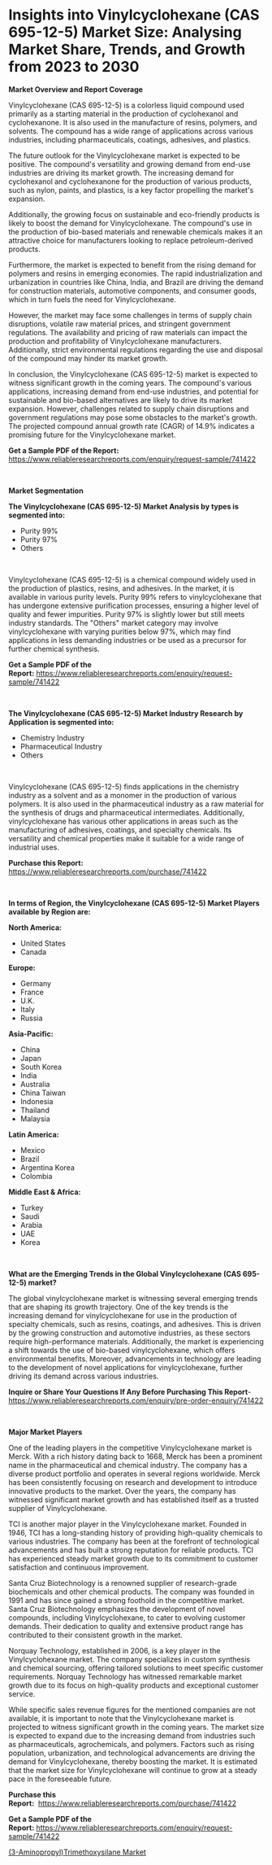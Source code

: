 <p><h1>Insights into Vinylcyclohexane (CAS 695-12-5) Market Size: Analysing Market Share, Trends, and Growth from 2023 to 2030</h1></p><p><strong>Market Overview and Report Coverage</strong></p>
<p><p>Vinylcyclohexane (CAS 695-12-5) is a colorless liquid compound used primarily as a starting material in the production of cyclohexanol and cyclohexanone. It is also used in the manufacture of resins, polymers, and solvents. The compound has a wide range of applications across various industries, including pharmaceuticals, coatings, adhesives, and plastics.</p><p>The future outlook for the Vinylcyclohexane market is expected to be positive. The compound's versatility and growing demand from end-use industries are driving its market growth. The increasing demand for cyclohexanol and cyclohexanone for the production of various products, such as nylon, paints, and plastics, is a key factor propelling the market's expansion.</p><p>Additionally, the growing focus on sustainable and eco-friendly products is likely to boost the demand for Vinylcyclohexane. The compound's use in the production of bio-based materials and renewable chemicals makes it an attractive choice for manufacturers looking to replace petroleum-derived products.</p><p>Furthermore, the market is expected to benefit from the rising demand for polymers and resins in emerging economies. The rapid industrialization and urbanization in countries like China, India, and Brazil are driving the demand for construction materials, automotive components, and consumer goods, which in turn fuels the need for Vinylcyclohexane.</p><p>However, the market may face some challenges in terms of supply chain disruptions, volatile raw material prices, and stringent government regulations. The availability and pricing of raw materials can impact the production and profitability of Vinylcyclohexane manufacturers. Additionally, strict environmental regulations regarding the use and disposal of the compound may hinder its market growth.</p><p>In conclusion, the Vinylcyclohexane (CAS 695-12-5) market is expected to witness significant growth in the coming years. The compound's various applications, increasing demand from end-use industries, and potential for sustainable and bio-based alternatives are likely to drive its market expansion. However, challenges related to supply chain disruptions and government regulations may pose some obstacles to the market's growth. The projected compound annual growth rate (CAGR) of 14.9% indicates a promising future for the Vinylcyclohexane market.</p></p>
<p><strong>Get a Sample PDF of the Report:</strong> <a href="https://www.reliableresearchreports.com/enquiry/request-sample/741422">https://www.reliableresearchreports.com/enquiry/request-sample/741422</a></p>
<p>&nbsp;</p>
<p><strong>Market Segmentation</strong></p>
<p><strong>The Vinylcyclohexane (CAS 695-12-5) Market Analysis by types is segmented into:</strong></p>
<p><ul><li>Purity 99%</li><li>Purity 97%</li><li>Others</li></ul></p>
<p>&nbsp;</p>
<p><p>Vinylcyclohexane (CAS 695-12-5) is a chemical compound widely used in the production of plastics, resins, and adhesives. In the market, it is available in various purity levels. Purity 99% refers to vinylcyclohexane that has undergone extensive purification processes, ensuring a higher level of quality and fewer impurities. Purity 97% is slightly lower but still meets industry standards. The "Others" market category may involve vinylcyclohexane with varying purities below 97%, which may find applications in less demanding industries or be used as a precursor for further chemical synthesis.</p></p>
<p><strong>Get a Sample PDF of the Report:</strong>&nbsp;<a href="https://www.reliableresearchreports.com/enquiry/request-sample/741422">https://www.reliableresearchreports.com/enquiry/request-sample/741422</a></p>
<p>&nbsp;</p>
<p><strong>The Vinylcyclohexane (CAS 695-12-5) Market Industry Research by Application is segmented into:</strong></p>
<p><ul><li>Chemistry Industry</li><li>Pharmaceutical Industry</li><li>Others</li></ul></p>
<p>&nbsp;</p>
<p><p>Vinylcyclohexane (CAS 695-12-5) finds applications in the chemistry industry as a solvent and as a monomer in the production of various polymers. It is also used in the pharmaceutical industry as a raw material for the synthesis of drugs and pharmaceutical intermediates. Additionally, vinylcyclohexane has various other applications in areas such as the manufacturing of adhesives, coatings, and specialty chemicals. Its versatility and chemical properties make it suitable for a wide range of industrial uses.</p></p>
<p><strong>Purchase this Report:</strong>&nbsp; <a href="https://www.reliableresearchreports.com/purchase/741422">https://www.reliableresearchreports.com/purchase/741422</a></p>
<p>&nbsp;</p>
<p><strong>In terms of Region, the Vinylcyclohexane (CAS 695-12-5) Market Players available by Region are:</strong></p>
<p>
    <p> <strong> North America: </strong>
        <ul>
            <li>United States</li>
            <li>Canada</li>
        </ul>
        </p> 
    <p> <strong> Europe: </strong>
        <ul>
            <li>Germany</li>
            <li>France</li>
            <li>U.K.</li>
            <li>Italy</li>
            <li>Russia</li>
        </ul>
        </p> 
    <p> <strong> Asia-Pacific: </strong>
        <ul>
            <li>China</li>
            <li>Japan</li>
            <li>South Korea</li>
            <li>India</li>
            <li>Australia</li>
            <li>China Taiwan</li>
            <li>Indonesia</li>
            <li>Thailand</li>
            <li>Malaysia</li>
        </ul>
        </p> 
    <p> <strong> Latin America: </strong>
        <ul>
            <li>Mexico</li>
            <li>Brazil</li>
            <li>Argentina Korea</li>
            <li>Colombia</li>
        </ul>
        </p> 
    <p> <strong> Middle East & Africa: </strong>
        <ul>
            <li>Turkey</li>
            <li>Saudi</li>
            <li>Arabia</li>
            <li>UAE</li>
            <li>Korea</li>
        </ul>
    </p>
    </p>
<p>&nbsp;</p>
<p><strong>What are the Emerging Trends in the Global Vinylcyclohexane (CAS 695-12-5) market?</strong></p>
<p><p>The global vinylcyclohexane market is witnessing several emerging trends that are shaping its growth trajectory. One of the key trends is the increasing demand for vinylcyclohexane for use in the production of specialty chemicals, such as resins, coatings, and adhesives. This is driven by the growing construction and automotive industries, as these sectors require high-performance materials. Additionally, the market is experiencing a shift towards the use of bio-based vinylcyclohexane, which offers environmental benefits. Moreover, advancements in technology are leading to the development of novel applications for vinylcyclohexane, further driving its demand across various industries.</p></p>
<p><strong>Inquire or Share Your Questions If Any Before Purchasing This Report</strong>- <a href="https://www.reliableresearchreports.com/enquiry/pre-order-enquiry/741422">https://www.reliableresearchreports.com/enquiry/pre-order-enquiry/741422</a></p>
<p>&nbsp;</p>
<p><strong>Major Market Players</strong></p>
<p><p>One of the leading players in the competitive Vinylcyclohexane market is Merck. With a rich history dating back to 1668, Merck has been a prominent name in the pharmaceutical and chemical industry. The company has a diverse product portfolio and operates in several regions worldwide. Merck has been consistently focusing on research and development to introduce innovative products to the market. Over the years, the company has witnessed significant market growth and has established itself as a trusted supplier of Vinylcyclohexane.</p><p>TCI is another major player in the Vinylcyclohexane market. Founded in 1946, TCI has a long-standing history of providing high-quality chemicals to various industries. The company has been at the forefront of technological advancements and has built a strong reputation for reliable products. TCI has experienced steady market growth due to its commitment to customer satisfaction and continuous improvement.</p><p>Santa Cruz Biotechnology is a renowned supplier of research-grade biochemicals and other chemical products. The company was founded in 1991 and has since gained a strong foothold in the competitive market. Santa Cruz Biotechnology emphasizes the development of novel compounds, including Vinylcyclohexane, to cater to evolving customer demands. Their dedication to quality and extensive product range has contributed to their consistent growth in the market.</p><p>Norquay Technology, established in 2006, is a key player in the Vinylcyclohexane market. The company specializes in custom synthesis and chemical sourcing, offering tailored solutions to meet specific customer requirements. Norquay Technology has witnessed remarkable market growth due to its focus on high-quality products and exceptional customer service.</p><p>While specific sales revenue figures for the mentioned companies are not available, it is important to note that the Vinylcyclohexane market is projected to witness significant growth in the coming years. The market size is expected to expand due to the increasing demand from industries such as pharmaceuticals, agrochemicals, and polymers. Factors such as rising population, urbanization, and technological advancements are driving the demand for Vinylcyclohexane, thereby boosting the market. It is estimated that the market size for Vinylcyclohexane will continue to grow at a steady pace in the foreseeable future.</p></p>
<p><strong>Purchase this Report:</strong>&nbsp;&nbsp;<a href="https://www.reliableresearchreports.com/purchase/741422">https://www.reliableresearchreports.com/purchase/741422</a></p>
<p></p>
<p><strong>Get a Sample PDF of the Report:</strong>&nbsp;<a href="https://www.reliableresearchreports.com/enquiry/request-sample/741422">https://www.reliableresearchreports.com/enquiry/request-sample/741422</a></p>
<p><p><a href="https://github.com/RickHolmes3/Market-Research-Report-List-2/blob/main/3-aminopropyltrimethoxysilane-market.md">(3-Aminopropyl)Trimethoxysilane Market</a></p></p>